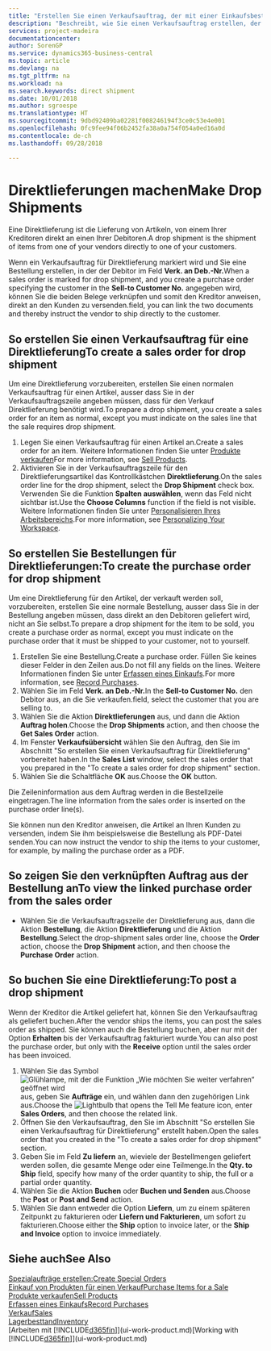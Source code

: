 ```yaml
---
title: "Erstellen Sie einen Verkaufsauftrag, der mit einer Einkaufsbestellung für eine direkte Lieferung verknüpft ist | Microsoft Docs"
description: "Beschreibt, wie Sie einen Verkaufsauftrag erstellen, der mit einer Bestellung verknüpft ist, um sicherzustellen, dass die Artikel vom Kreditor direkt an den Debitor versendet werden"
services: project-madeira
documentationcenter: 
author: SorenGP
ms.service: dynamics365-business-central
ms.topic: article
ms.devlang: na
ms.tgt_pltfrm: na
ms.workload: na
ms.search.keywords: direct shipment
ms.date: 10/01/2018
ms.author: sgroespe
ms.translationtype: HT
ms.sourcegitcommit: 9dbd92409ba02281f008246194f3ce0c53e4e001
ms.openlocfilehash: 0fc9fee94f06b2452fa38a0a754f054a0ed16a0d
ms.contentlocale: de-ch
ms.lasthandoff: 09/28/2018

---
```

# <a name="make-drop-shipments"></a><span data-ttu-id="e23c9-103">Direktlieferungen machen</span><span class="sxs-lookup"><span data-stu-id="e23c9-103">Make Drop Shipments</span></span>
<span data-ttu-id="e23c9-104">Eine Direktlieferung ist die Lieferung von Artikeln, von einem Ihrer Kreditoren direkt an einen Ihrer Debitoren.</span><span class="sxs-lookup"><span data-stu-id="e23c9-104">A drop shipment is the shipment of items from one of your vendors directly to one of your customers.</span></span>

<span data-ttu-id="e23c9-105">Wenn ein Verkaufsauftrag für Direktlieferung markiert wird und Sie eine Bestellung erstellen, in der der Debitor im Feld **Verk. an Deb.-Nr.**</span><span class="sxs-lookup"><span data-stu-id="e23c9-105">When a sales order is marked for drop shipment, and you create a purchase order specifying the customer in the **Sell-to Customer No.**</span></span> <span data-ttu-id="e23c9-106">angegeben wird, können Sie die beiden Belege verknüpfen und somit den Kreditor anweisen, direkt an den Kunden zu versenden.</span><span class="sxs-lookup"><span data-stu-id="e23c9-106">field, you can link the two documents and thereby instruct the vendor to ship directly to the customer.</span></span>

## <a name="to-create-a-sales-order-for-drop-shipment"></a><span data-ttu-id="e23c9-107">So erstellen Sie einen Verkaufsauftrag für eine Direktlieferung</span><span class="sxs-lookup"><span data-stu-id="e23c9-107">To create a sales order for drop shipment</span></span>
<span data-ttu-id="e23c9-108">Um eine Direktlieferung vorzubereiten, erstellen Sie einen normalen Verkaufsauftrag für einen Artikel, ausser dass Sie in der Verkaufsauftragszeile angeben müssen, dass für den Verkauf Direktlieferung benötigt wird.</span><span class="sxs-lookup"><span data-stu-id="e23c9-108">To prepare a drop shipment, you create a sales order for an item as normal, except you must indicate on the sales line that the sale requires drop shipment.</span></span>

1. <span data-ttu-id="e23c9-109">Legen Sie einen Verkaufsauftrag für einen Artikel an.</span><span class="sxs-lookup"><span data-stu-id="e23c9-109">Create a sales order for an item.</span></span> <span data-ttu-id="e23c9-110">Weitere Informationen finden Sie unter [Produkte verkaufen](sales-how-sell-products.md)</span><span class="sxs-lookup"><span data-stu-id="e23c9-110">For more information, see [Sell Products](sales-how-sell-products.md).</span></span>
2. <span data-ttu-id="e23c9-111">Aktivieren Sie in der Verkaufsauftragszeile für den Direktlieferungsartikel das Kontrollkästchen **Direktlieferung**.</span><span class="sxs-lookup"><span data-stu-id="e23c9-111">On the sales order line for the drop shipment, select the **Drop Shipment** check box.</span></span> <span data-ttu-id="e23c9-112">Verwenden Sie die Funktion **Spalten auswählen**, wenn das Feld nicht sichtbar ist.</span><span class="sxs-lookup"><span data-stu-id="e23c9-112">Use the **Choose Columns** function if the field is not visible.</span></span> <span data-ttu-id="e23c9-113">Weitere Informationen finden Sie unter [Personalisieren Ihres Arbeitsbereichs](ui-personalization-user.md).</span><span class="sxs-lookup"><span data-stu-id="e23c9-113">For more information, see [Personalizing Your Workspace](ui-personalization-user.md).</span></span>

## <a name="to-create-the-purchase-order-for-drop-shipment"></a><span data-ttu-id="e23c9-114">So erstellen Sie Bestellungen für Direktlieferungen:</span><span class="sxs-lookup"><span data-stu-id="e23c9-114">To create the purchase order for drop shipment</span></span>
<span data-ttu-id="e23c9-115">Um eine Direktlieferung für den Artikel, der verkauft werden soll, vorzubereiten, erstellen Sie eine normale Bestellung, ausser dass Sie in der Bestellung angeben müssen, dass direkt an den Debitoren geliefert wird, nicht an Sie selbst.</span><span class="sxs-lookup"><span data-stu-id="e23c9-115">To prepare a drop shipment for the item to be sold, you create a purchase order as normal, except you must indicate on the purchase order that it must be shipped to your customer, not to yourself.</span></span>

1. <span data-ttu-id="e23c9-116">Erstellen Sie eine Bestellung.</span><span class="sxs-lookup"><span data-stu-id="e23c9-116">Create a purchase order.</span></span> <span data-ttu-id="e23c9-117">Füllen Sie keines dieser Felder in den Zeilen aus.</span><span class="sxs-lookup"><span data-stu-id="e23c9-117">Do not fill any fields on the lines.</span></span> <span data-ttu-id="e23c9-118">Weitere Informationen finden Sie unter [Erfassen eines Einkaufs](purchasing-how-record-purchases.md).</span><span class="sxs-lookup"><span data-stu-id="e23c9-118">For more information, see [Record Purchases](purchasing-how-record-purchases.md).</span></span>
2. <span data-ttu-id="e23c9-119">Wählen Sie im Feld **Verk. an Deb.-Nr.**</span><span class="sxs-lookup"><span data-stu-id="e23c9-119">In the **Sell-to Customer No.**</span></span> <span data-ttu-id="e23c9-120">den Debitor aus, an die Sie verkaufen.</span><span class="sxs-lookup"><span data-stu-id="e23c9-120">field, select the customer that you are selling to.</span></span>
3. <span data-ttu-id="e23c9-121">Wählen Sie die Aktion **Direktlieferungen** aus, und dann die Aktion **Auftrag holen**.</span><span class="sxs-lookup"><span data-stu-id="e23c9-121">Choose the **Drop Shipments** action, and then choose the **Get Sales Order** action.</span></span>
4. <span data-ttu-id="e23c9-122">Im Fenster **Verkaufsübersicht** wählen Sie den Auftrag, den Sie im Abschnitt "So erstellen Sie einen Verkaufsauftrag für Direktlieferung" vorbereitet haben.</span><span class="sxs-lookup"><span data-stu-id="e23c9-122">In the **Sales List** window, select the sales order that you prepared in the "To create a sales order for drop shipment" section.</span></span>
5. <span data-ttu-id="e23c9-123">Wählen Sie die Schaltfläche **OK** aus.</span><span class="sxs-lookup"><span data-stu-id="e23c9-123">Choose the **OK** button.</span></span>

<span data-ttu-id="e23c9-124">Die Zeileninformation aus dem Auftrag werden in die Bestellzeile eingetragen.</span><span class="sxs-lookup"><span data-stu-id="e23c9-124">The line information from the sales order is inserted on the purchase order line(s).</span></span>

<span data-ttu-id="e23c9-125">Sie können nun den Kreditor anweisen, die Artikel an Ihren Kunden zu versenden, indem Sie ihm beispielsweise die Bestellung als PDF-Datei senden.</span><span class="sxs-lookup"><span data-stu-id="e23c9-125">You can now instruct the vendor to ship the items to your customer, for example, by mailing the purchase order as a PDF.</span></span>     

## <a name="to-view-the-linked-purchase-order-from-the-sales-order"></a><span data-ttu-id="e23c9-126">So zeigen Sie den verknüpften Auftrag aus der Bestellung an</span><span class="sxs-lookup"><span data-stu-id="e23c9-126">To view the linked purchase order from the sales order</span></span>
* <span data-ttu-id="e23c9-127">Wählen Sie die Verkaufsauftragszeile der Direktlieferung aus, dann die Aktion **Bestellung**, die Aktion **Direktlieferung** und die Aktion **Bestellung**.</span><span class="sxs-lookup"><span data-stu-id="e23c9-127">Select the drop-shipment sales order line, choose the **Order** action, choose the **Drop Shipment** action, and then choose the **Purchase Order** action.</span></span>

## <a name="to-post-a-drop-shipment"></a><span data-ttu-id="e23c9-128">So buchen Sie eine Direktlieferung:</span><span class="sxs-lookup"><span data-stu-id="e23c9-128">To post a drop shipment</span></span>
<span data-ttu-id="e23c9-129">Wenn der Kreditor die Artikel geliefert hat, können Sie den Verkaufsauftrag als geliefert buchen.</span><span class="sxs-lookup"><span data-stu-id="e23c9-129">After the vendor ships the items, you can post the sales order as shipped.</span></span> <span data-ttu-id="e23c9-130">Sie können auch die Bestellung buchen, aber nur mit der Option **Erhalten** bis der Verkaufsauftrag fakturiert wurde.</span><span class="sxs-lookup"><span data-stu-id="e23c9-130">You can also post the purchase order, but only with the **Receive** option until the sales order has been invoiced.</span></span>

1. <span data-ttu-id="e23c9-131">Wählen Sie das Symbol ![Glühlampe, mit der die Funktion „Wie möchten Sie weiter verfahren“ geöffnet wird](media/ui-search/search_small.png "Wie möchten Sie weiter verfahren?") aus, geben Sie **Aufträge** ein, und wählen dann den zugehörigen Link aus.</span><span class="sxs-lookup"><span data-stu-id="e23c9-131">Choose the ![Lightbulb that opens the Tell Me feature](media/ui-search/search_small.png "Tell me what you want to do") icon, enter **Sales Orders**, and then choose the related link.</span></span>
2. <span data-ttu-id="e23c9-132">Öffnen Sie den Verkaufsauftrag, den Sie im Abschnitt "So erstellen Sie einen Verkaufsauftrag für Direktlieferung" erstellt haben.</span><span class="sxs-lookup"><span data-stu-id="e23c9-132">Open the sales order that you created in the "To create a sales order for drop shipment" section.</span></span>
3. <span data-ttu-id="e23c9-133">Geben Sie im Feld **Zu liefern** an, wieviele der Bestellmengen geliefert werden sollen, die gesamte Menge oder eine Teilmenge.</span><span class="sxs-lookup"><span data-stu-id="e23c9-133">In the **Qty. to Ship** field, specify how many of the order quantity to ship, the full or a partial order quantity.</span></span>
4. <span data-ttu-id="e23c9-134">Wählen Sie die Aktion **Buchen** oder **Buchen und Senden** aus.</span><span class="sxs-lookup"><span data-stu-id="e23c9-134">Choose the **Post** or **Post and Send** action.</span></span>
5. <span data-ttu-id="e23c9-135">Wählen Sie dann entweder die Option **Liefern**, um zu einem späteren Zeitpunkt zu fakturieren oder **Liefern und Fakturieren**, um sofort zu fakturieren.</span><span class="sxs-lookup"><span data-stu-id="e23c9-135">Choose either the **Ship** option to invoice later, or the **Ship and Invoice** option to invoice immediately.</span></span>

## <a name="see-also"></a><span data-ttu-id="e23c9-136">Siehe auch</span><span class="sxs-lookup"><span data-stu-id="e23c9-136">See Also</span></span>
[<span data-ttu-id="e23c9-137">Spezialaufträge erstellen:</span><span class="sxs-lookup"><span data-stu-id="e23c9-137">Create Special Orders</span></span>](sales-how-to-create-special-orders.md)  
[<span data-ttu-id="e23c9-138">Einkauf von Produkten für einen Verkauf</span><span class="sxs-lookup"><span data-stu-id="e23c9-138">Purchase Items for a Sale</span></span>](purchasing-how-purchase-products-sale.md)  
[<span data-ttu-id="e23c9-139">Produkte verkaufen</span><span class="sxs-lookup"><span data-stu-id="e23c9-139">Sell Products</span></span>](sales-how-sell-products.md)  
[<span data-ttu-id="e23c9-140">Erfassen eines Einkaufs</span><span class="sxs-lookup"><span data-stu-id="e23c9-140">Record Purchases</span></span>](purchasing-how-record-purchases.md)  
[<span data-ttu-id="e23c9-141">Verkauf</span><span class="sxs-lookup"><span data-stu-id="e23c9-141">Sales</span></span>](sales-manage-sales.md)  
[<span data-ttu-id="e23c9-142">Lagerbesttand</span><span class="sxs-lookup"><span data-stu-id="e23c9-142">Inventory</span></span>](inventory-manage-inventory.md)  
<span data-ttu-id="e23c9-143">[Arbeiten mit [!INCLUDE[d365fin](includes/d365fin_md.md)]](ui-work-product.md)</span><span class="sxs-lookup"><span data-stu-id="e23c9-143">[Working with [!INCLUDE[d365fin](includes/d365fin_md.md)]](ui-work-product.md)</span></span>


